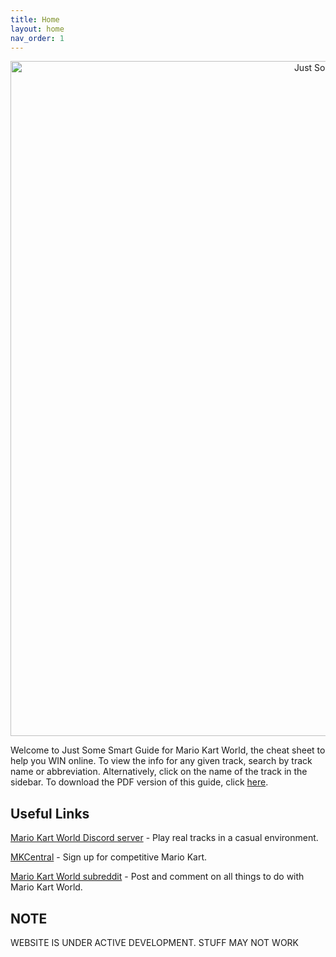 ```yaml
---
title: Home
layout: home
nav_order: 1
---
```


<p align="center">
  <img src="/assets/icons/app-icon-1080.png" alt="Just Some Smart Guide Icon" width="1080"/>
</p>

Welcome to Just Some Smart Guide for Mario Kart World, the cheat sheet to help you WIN online. To view the info for any given track, search by track name or abbreviation. Alternatively, click on the name of the track in the sidebar. To download the PDF version of this guide, click [here](https://download2281.mediafire.com/jq37vsol3ryg7rxFFA-NTVKLXxh7nT1GorJzlCNfybvQSPUWv15yDFC4aLlBYPTdmtNcxB2_kAfN_vKhjIiCSGOfIsiDtK-dDuNmXKCLlMLeFkUQy0FGrNRIBpWEA1a_S3bah5gtK2mgJaPR7R7WG0lDIS-0k4iJy1IE_crXsWvX/rjfj2y5st5olq4t/Mario+Kart+World+-+Just+Some+Smart+Guide.pdf).

## Useful Links
[Mario Kart World Discord server](https://discord.com/invite/mario-kart-world) - Play real tracks in a casual environment.

[MKCentral](https://mkcentral.com/) - Sign up for competitive Mario Kart.

[Mario Kart World subreddit](https://www.reddit.com/r/MarioKartWorld/) - Post and comment on all things to do with Mario Kart World.

## NOTE
WEBSITE IS UNDER ACTIVE DEVELOPMENT. STUFF MAY NOT WORK

